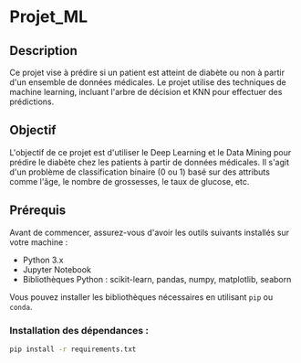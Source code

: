 # Projet_ML

## Description

Ce projet vise à prédire si un patient est atteint de diabète ou non à partir d'un ensemble de données médicales. Le projet utilise des techniques de machine learning, incluant l'arbre de décision et KNN pour effectuer des prédictions.

## Objectif

L'objectif de ce projet est d'utiliser le Deep Learning et le Data Mining pour prédire le diabète chez les patients à partir de données médicales. Il s'agit d'un problème de classification binaire (0 ou 1) basé sur des attributs comme l'âge, le nombre de grossesses, le taux de glucose, etc.

## Prérequis

Avant de commencer, assurez-vous d'avoir les outils suivants installés sur votre machine :

- Python 3.x
- Jupyter Notebook
- Bibliothèques Python : scikit-learn, pandas, numpy, matplotlib, seaborn

Vous pouvez installer les bibliothèques nécessaires en utilisant `pip` ou `conda`.

### Installation des dépendances :

```bash
pip install -r requirements.txt
